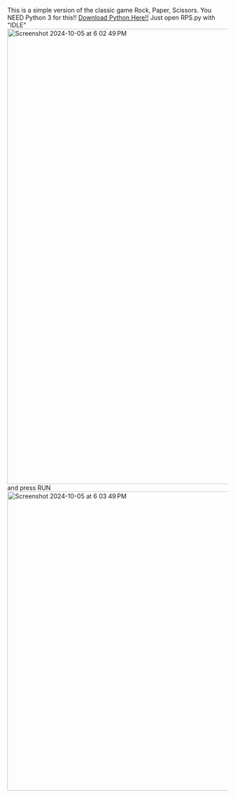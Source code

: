 This is a simple version of the classic game Rock, Paper, Scissors.
You NEED Python 3 for this!! [Download Python Here!!](https://www.python.org/downloads/)
Just open RPS.py with "IDLE" <img width="1038" alt="Screenshot 2024-10-05 at 6 02 49 PM" src="https://github.com/user-attachments/assets/6826aa6d-80a5-4b77-a4f2-812d2e0e5875"> and press RUN <img width="682" alt="Screenshot 2024-10-05 at 6 03 49 PM" src="https://github.com/user-attachments/assets/ab7e1e4e-cc60-4d5c-aace-aa8096282f24">
